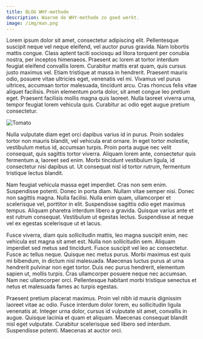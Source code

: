 ```yaml
---
title: BLOG WHY-methode
description: Waarom de WHY-methode zo goed werkt.
image: /img/man.png
---
```


Lorem ipsum dolor sit amet, consectetur adipiscing elit. Pellentesque suscipit neque vel neque eleifend, vel auctor purus gravida. Nam lobortis mattis congue. Class aptent taciti sociosqu ad litora torquent per conubia nostra, per inceptos himenaeos. Praesent ac lorem at tortor interdum feugiat eleifend convallis lorem. Curabitur mattis erat quam, quis cursus justo maximus vel. Etiam tristique at massa in hendrerit. Praesent mauris odio, posuere vitae ultricies eget, venenatis vel mi. Vivamus vel purus ultrices, accumsan tortor malesuada, tincidunt arcu. Cras rhoncus felis vitae aliquet facilisis. Proin elementum porta dolor, sit amet congue leo pretium eget. Praesent facilisis mollis magna quis laoreet. Nulla laoreet viverra urna, tempor feugiat lorem vehicula quis. Curabitur ac odio eget augue pretium consectetur.

![Tomato](/img/tomato.png)

Nulla vulputate diam eget orci dapibus varius id in purus. Proin sodales tortor non mauris blandit, vel vehicula erat ornare. In eget tortor molestie, vestibulum metus id, accumsan turpis. Proin porta augue nec velit consequat, quis sagittis tortor viverra. Aliquam lorem ante, consectetur quis fermentum a, laoreet sed enim. Morbi tincidunt vestibulum ligula, id consectetur nisi dapibus ut. Ut consequat nisl id tortor rutrum, fermentum tristique lectus blandit.

Nam feugiat vehicula massa eget imperdiet. Cras non sem enim. Suspendisse potenti. Donec in porta diam. Nullam vitae semper nisi. Donec non sagittis magna. Nulla facilisi. Nulla enim quam, ullamcorper et scelerisque vel, porttitor in elit. Suspendisse sagittis odio eget maximus tempus. Aliquam pharetra interdum libero a gravida. Quisque varius ante et est rutrum consequat. Vestibulum ut egestas lectus. Suspendisse at neque vel ex egestas scelerisque ut et lacus.

Fusce viverra, diam quis sollicitudin mattis, leo magna suscipit enim, nec vehicula est magna sit amet est. Nulla non sollicitudin sem. Aliquam imperdiet sed metus sed tincidunt. Fusce suscipit vel leo ac consectetur. Fusce ac tellus neque. Quisque nec metus purus. Morbi maximus est quis mi bibendum, in dictum nisl malesuada. Maecenas luctus purus at urna hendrerit pulvinar non eget tortor. Duis nec purus hendrerit, elementum sapien ut, mollis turpis. Cras ullamcorper posuere neque nec accumsan. Nam nec ullamcorper orci. Pellentesque habitant morbi tristique senectus et netus et malesuada fames ac turpis egestas.

Praesent pretium placerat maximus. Proin vel nibh id mauris dignissim laoreet vitae ac odio. Fusce interdum dolor lorem, eu sollicitudin ligula venenatis at. Integer urna dolor, cursus id vulputate sit amet, convallis in augue. Quisque lacinia et quam et aliquam. Maecenas consequat blandit nisl eget vulputate. Curabitur scelerisque sed libero sed interdum. Suspendisse potenti. Maecenas at auctor orci.